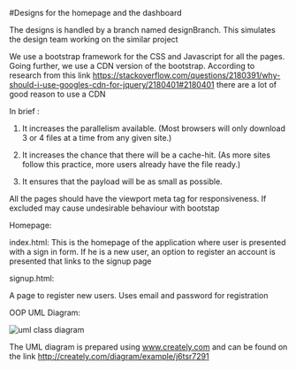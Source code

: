 #Designs for the homepage and the dashboard

The designs is handled by a branch named designBranch. This simulates the design team working on the similar project



We use a bootstrap framework for the CSS and Javascript for all the pages. Going further, we use a CDN version of the bootstrap. According to research from this link 
https://stackoverflow.com/questions/2180391/why-should-i-use-googles-cdn-for-jquery/2180401#2180401 there are a lot of good reason to use a CDN

In brief :

1. It increases the parallelism available.
(Most browsers will only download 3 or 4 files at a time from any given site.)

2. It increases the chance that there will be a cache-hit.
(As more sites follow this practice, more users already have the file ready.)

3. It ensures that the payload will be as small as possible.

All the pages should have the viewport meta tag for responsiveness. If excluded may cause undesirable behaviour with bootstap

Homepage: 

index.html: This is the homepage of the application where user is presented with a sign in form. If he is a new user, an option to register an account is presented that links to the signup page

signup.html: 

A page to register new users. Uses email and password for registration

OOP UML Diagram:

![uml class diagram](https://github.com/mirr254/Andela-Developer-Challenge-Shopping-List/blob/master/Designs/Shopping%20List%20UML.png)

The UML diagram is prepared using www.creately.com and can be found on the link 
http://creately.com/diagram/example/j6tsr7291